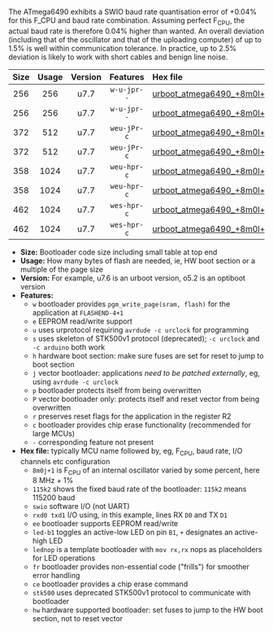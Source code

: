 The ATmega6490 exhibits a SWIO baud rate quantisation error of +0.04% for this F_CPU and baud rate combination. Assuming perfect F<sub>CPU</sub>, the actual baud rate is therefore 0.04% higher than wanted. An overall deviation (including that of the oscillator and that of the uploading computer) of up to 1.5% is well within communication tolerance. In practice, up to 2.5% deviation is likely to work with short cables and benign line noise.

|Size|Usage|Version|Features|Hex file|
|:-:|:-:|:-:|:-:|:--|
|256|256|u7.7|`w-u-jpr--`|[urboot_atmega6490_+8m0l+3_++19k2_swio_rxe0_txe1_led+b7.hex](https://raw.githubusercontent.com/stefanrueger/urboot.hex/main/mcus/atmega6490/internal_oscillator/fcpu_+8m0l+3/br_++19k2/urboot_atmega6490_+8m0l+3_++19k2_swio_rxe0_txe1_led+b7.hex)|
|256|256|u7.7|`w-u-jpr--`|[urboot_atmega6490_+8m0l+3_++19k2_swio_rxe0_txe1_lednop.hex](https://raw.githubusercontent.com/stefanrueger/urboot.hex/main/mcus/atmega6490/internal_oscillator/fcpu_+8m0l+3/br_++19k2/urboot_atmega6490_+8m0l+3_++19k2_swio_rxe0_txe1_lednop.hex)|
|372|512|u7.7|`weu-jPr-c`|[urboot_atmega6490_+8m0l+3_++19k2_swio_rxe0_txe1_ee_led+b7_fr_ce.hex](https://raw.githubusercontent.com/stefanrueger/urboot.hex/main/mcus/atmega6490/internal_oscillator/fcpu_+8m0l+3/br_++19k2/urboot_atmega6490_+8m0l+3_++19k2_swio_rxe0_txe1_ee_led+b7_fr_ce.hex)|
|372|512|u7.7|`weu-jPr-c`|[urboot_atmega6490_+8m0l+3_++19k2_swio_rxe0_txe1_ee_lednop_fr_ce.hex](https://raw.githubusercontent.com/stefanrueger/urboot.hex/main/mcus/atmega6490/internal_oscillator/fcpu_+8m0l+3/br_++19k2/urboot_atmega6490_+8m0l+3_++19k2_swio_rxe0_txe1_ee_lednop_fr_ce.hex)|
|358|1024|u7.7|`weu-hpr-c`|[urboot_atmega6490_+8m0l+3_++19k2_swio_rxe0_txe1_ee_led+b7_fr_ce_hw.hex](https://raw.githubusercontent.com/stefanrueger/urboot.hex/main/mcus/atmega6490/internal_oscillator/fcpu_+8m0l+3/br_++19k2/urboot_atmega6490_+8m0l+3_++19k2_swio_rxe0_txe1_ee_led+b7_fr_ce_hw.hex)|
|358|1024|u7.7|`weu-hpr-c`|[urboot_atmega6490_+8m0l+3_++19k2_swio_rxe0_txe1_ee_lednop_fr_ce_hw.hex](https://raw.githubusercontent.com/stefanrueger/urboot.hex/main/mcus/atmega6490/internal_oscillator/fcpu_+8m0l+3/br_++19k2/urboot_atmega6490_+8m0l+3_++19k2_swio_rxe0_txe1_ee_lednop_fr_ce_hw.hex)|
|462|1024|u7.7|`wes-hpr-c`|[urboot_atmega6490_+8m0l+3_++19k2_swio_rxe0_txe1_ee_led+b7_fr_ce_stk500_hw.hex](https://raw.githubusercontent.com/stefanrueger/urboot.hex/main/mcus/atmega6490/internal_oscillator/fcpu_+8m0l+3/br_++19k2/urboot_atmega6490_+8m0l+3_++19k2_swio_rxe0_txe1_ee_led+b7_fr_ce_stk500_hw.hex)|
|462|1024|u7.7|`wes-hpr-c`|[urboot_atmega6490_+8m0l+3_++19k2_swio_rxe0_txe1_ee_lednop_fr_ce_stk500_hw.hex](https://raw.githubusercontent.com/stefanrueger/urboot.hex/main/mcus/atmega6490/internal_oscillator/fcpu_+8m0l+3/br_++19k2/urboot_atmega6490_+8m0l+3_++19k2_swio_rxe0_txe1_ee_lednop_fr_ce_stk500_hw.hex)|

- **Size:** Bootloader code size including small table at top end
- **Usage:** How many bytes of flash are needed, ie, HW boot section or a multiple of the page size
- **Version:** For example, u7.6 is an urboot version, o5.2 is an optiboot version
- **Features:**
  + `w` bootloader provides `pgm_write_page(sram, flash)` for the application at `FLASHEND-4+1`
  + `e` EEPROM read/write support
  + `u` uses urprotocol requiring `avrdude -c urclock` for programming
  + `s` uses skeleton of STK500v1 protocol (deprecated); `-c urclock` and `-c arduino` both work
  + `h` hardware boot section: make sure fuses are set for reset to jump to boot section
  + `j` vector bootloader: applications *need to be patched externally*, eg, using `avrdude -c urclock`
  + `p` bootloader protects itself from being overwritten
  + `P` vector bootloader only: protects itself and reset vector from being overwritten
  + `r` preserves reset flags for the application in the register R2
  + `c` bootloader provides chip erase functionality (recommended for large MCUs)
  + `-` corresponding feature not present
- **Hex file:** typically MCU name followed by, eg, F<sub>CPU</sub>, baud rate, I/O channels etc configuration
  + `8m0j+1` is F<sub>CPU</sub> of an internal oscillator varied by some percent, here 8 MHz + 1%
  + `115k2` shows the fixed baud rate of the bootloader: `115k2` means 115200 baud
  + `swio` software I/O (not UART)
  + `rxd0 txd1` I/O using, in this example, lines RX `D0` and TX `D1`
  + `ee` bootloader supports EEPROM read/write
  + `led-b1` toggles an active-low LED on pin `B1`, `+` designates an active-high LED
  + `lednop` is a template bootloader with `mov rx,rx` nops as placeholders for LED operations
  + `fr` bootloader provides non-essential code ("frills") for smoother error handling
  + `ce` bootloader provides a chip erase command
  + `stk500` uses deprecated STK500v1 protocol to communicate with bootloader
  + `hw` hardware supported bootloader: set fuses to jump to the HW boot section, not to reset vector
